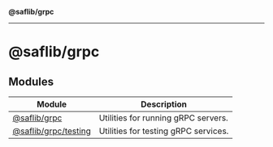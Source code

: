 **@saflib/grpc**

***

# @saflib/grpc

## Modules

| Module | Description |
| ------ | ------ |
| [@saflib/grpc](@saflib/grpc/index.md) | Utilities for running gRPC servers. |
| [@saflib/grpc/testing](@saflib/grpc/testing/index.md) | Utilities for testing gRPC services. |
